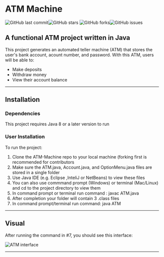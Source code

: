 # ATM Machine

![GitHub last commit](https://img.shields.io/github/last-commit/rajyash1904/ATM-Machine.svg)![GitHub stars](https://img.shields.io/github/stars/rajyash1904/ATM-Machine.svg)
![GitHub forks](https://img.shields.io/github/forks/rajyash1904/ATM-Machine.svg)![GitHub issues](https://img.shields.io/github/issues/rajyash1904/ATM-Machine.svg)

## A functional ATM project written in Java

This project generates an automated teller machine (ATM) that stores the user's bank account, acount number, and password. With this ATM, users will be able to:
* Make deposits
* Withdraw money
* View their account balance 

---
## Installation

### Dependencies

This project requires Java 8 or a later version to run

### User Installation

To run the project:
1. Clone the ATM-Machine repo to your local machine (forking first is recommended for contributors
2. Make sure the ATM.java, Account.java, and OptionMenu.java files are stored in a single folder
3. Use Java IDE (e.g. Eclipse ,InteliJ or NetBeans) to view these files
4. You can also use commmand prompt (Windows) or terminal (Mac/Linux) and cd to the project directory to view them
5. In command prompt or terminal run command : javac ATM.java
6. After completion your folder will contain 3 .class files
7. In command prompt/terminal run command: java ATM

---
## Visual
After running the command in #7, you should see this interface:

![ATM interface](https://user-images.githubusercontent.com/77065772/218245894-caabfd9b-3fa4-4833-81ba-07a2eadaf648.PNG)

---

